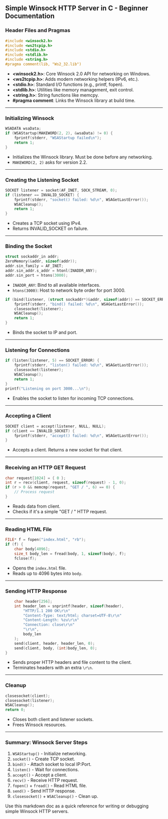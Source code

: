 ## Simple Winsock HTTP Server in C - Beginner Documentation

### Header Files and Pragmas

```c
#include <winsock2.h>
#include <ws2tcpip.h>
#include <stdio.h>
#include <stdlib.h>
#include <string.h>
#pragma comment(lib, "Ws2_32.lib")
```

* **\<winsock2.h>**: Core Winsock 2.0 API for networking on Windows.
* **\<ws2tcpip.h>**: Adds modern networking helpers (IPv6, etc.).
* **\<stdio.h>**: Standard I/O functions (e.g., printf, fopen).
* **\<stdlib.h>**: Utilities like memory management, exit control.
* **\<string.h>**: String functions like memcpy.
* **#pragma comment**: Links the Winsock library at build time.

---

### Initializing Winsock

```c
WSADATA wsaData;
if (WSAStartup(MAKEWORD(2, 2), &wsaData) != 0) {
    fprintf(stderr, "WSAStartup failed\n");
    return 1;
}
```

* Initializes the Winsock library. Must be done before any networking.
* `MAKEWORD(2, 2)` asks for version 2.2.

---

### Creating the Listening Socket

```c
SOCKET listener = socket(AF_INET, SOCK_STREAM, 0);
if (listener == INVALID_SOCKET) {
    fprintf(stderr, "socket() failed: %d\n", WSAGetLastError());
    WSACleanup();
    return 1;
}
```

* Creates a TCP socket using IPv4.
* Returns INVALID\_SOCKET on failure.

---

### Binding the Socket

```c
struct sockaddr_in addr;
ZeroMemory(&addr, sizeof(addr));
addr.sin_family = AF_INET;
addr.sin_addr.s_addr = htonl(INADDR_ANY);
addr.sin_port = htons(3000);
```

* `INADDR_ANY`: Bind to all available interfaces.
* `htons(3000)`: Host to network byte order for port 3000.

```c
if (bind(listener, (struct sockaddr*)&addr, sizeof(addr)) == SOCKET_ERROR) {
    fprintf(stderr, "bind() failed: %d\n", WSAGetLastError());
    closesocket(listener);
    WSACleanup();
    return 1;
}
```

* Binds the socket to IP and port.

---

### Listening for Connections

```c
if (listen(listener, 5) == SOCKET_ERROR) {
    fprintf(stderr, "listen() failed: %d\n", WSAGetLastError());
    closesocket(listener);
    WSACleanup();
    return 1;
}
printf("Listening on port 3000...\n");
```

* Enables the socket to listen for incoming TCP connections.

---

### Accepting a Client

```c
SOCKET client = accept(listener, NULL, NULL);
if (client == INVALID_SOCKET) {
    fprintf(stderr, "accept() failed: %d\n", WSAGetLastError());
}
```

* Accepts a client. Returns a new socket for that client.

---

### Receiving an HTTP GET Request

```c
char request[1024] = { 0 };
int r = recv(client, request, sizeof(request) - 1, 0);
if (r > 0 && memcmp(request, "GET / ", 6) == 0) {
    // Process request
}
```

* Reads data from client.
* Checks if it's a simple "GET / " HTTP request.

---

### Reading HTML File

```c
FILE* f = fopen("index.html", "rb");
if (f) {
    char body[4096];
    size_t body_len = fread(body, 1, sizeof(body), f);
    fclose(f);
```

* Opens the `index.html` file.
* Reads up to 4096 bytes into `body`.

---

### Sending HTTP Response

```c
    char header[256];
    int header_len = snprintf(header, sizeof(header),
        "HTTP/1.1 200 OK\r\n"
        "Content-Type: text/html; charset=UTF-8\r\n"
        "Content-Length: %zu\r\n"
        "Connection: close\r\n"
        "\r\n",
        body_len
    );
    send(client, header, header_len, 0);
    send(client, body, (int)body_len, 0);
}
```

* Sends proper HTTP headers and file content to the client.
* Terminates headers with an extra `\r\n`.

---

### Cleanup

```c
closesocket(client);
closesocket(listener);
WSACleanup();
return 0;
```

* Closes both client and listener sockets.
* Frees Winsock resources.

---

### Summary: Winsock Server Steps

1. `WSAStartup()` - Initialize networking.
2. `socket()` - Create TCP socket.
3. `bind()` - Attach socket to local IP\:Port.
4. `listen()` - Wait for connections.
5. `accept()` - Accept a client.
6. `recv()` - Receive HTTP request.
7. `fopen()` + `fread()` - Read HTML file.
8. `send()` - Send HTTP response.
9. `closesocket()` + `WSACleanup()` - Clean up.

Use this markdown doc as a quick reference for writing or debugging simple Winsock HTTP servers.

